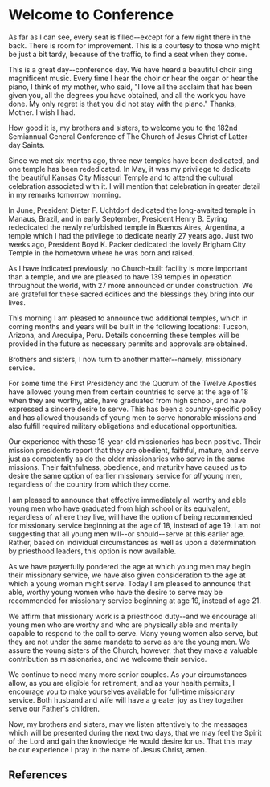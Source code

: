# Welcome to Conference

As far as I can see, every seat is filled--except for a few right there in the
back. There is room for improvement. This is a courtesy to those who might be
just a bit tardy, because of the traffic, to find a seat when they come.

This is a great day--conference day. We have heard a beautiful choir sing
magnificent music. Every time I hear the choir or hear the organ or hear the
piano, I think of my mother, who said, "I love all the acclaim that has been
given you, all the degrees you have obtained, and all the work you have done.
My only regret is that you did not stay with the piano." Thanks, Mother. I
wish I had.

How good it is, my brothers and sisters, to welcome you to the 182nd
Semiannual General Conference of The Church of Jesus Christ of Latter-day
Saints.

Since we met six months ago, three new temples have been dedicated, and one
temple has been rededicated. In May, it was my privilege to dedicate the
beautiful Kansas City Missouri Temple and to attend the cultural celebration
associated with it. I will mention that celebration in greater detail in my
remarks tomorrow morning.

In June, President Dieter F. Uchtdorf dedicated the long-awaited temple in
Manaus, Brazil, and in early September, President Henry B. Eyring rededicated
the newly refurbished temple in Buenos Aires, Argentina, a temple which I had
the privilege to dedicate nearly 27 years ago. Just two weeks ago, President
Boyd K. Packer dedicated the lovely Brigham City Temple in the hometown where
he was born and raised.

As I have indicated previously, no Church-built facility is more important
than a temple, and we are pleased to have 139 temples in operation throughout
the world, with 27 more announced or under construction. We are grateful for
these sacred edifices and the blessings they bring into our lives.

This morning I am pleased to announce two additional temples, which in coming
months and years will be built in the following locations: Tucson, Arizona,
and Arequipa, Peru. Details concerning these temples will be provided in the
future as necessary permits and approvals are obtained.

Brothers and sisters, I now turn to another matter--namely, missionary
service.

For some time the First Presidency and the Quorum of the Twelve Apostles have
allowed young men from certain countries to serve at the age of 18 when they
are worthy, able, have graduated from high school, and have expressed a
sincere desire to serve. This has been a country-specific policy and has
allowed thousands of young men to serve honorable missions and also fulfill
required military obligations and educational opportunities.

Our experience with these 18-year-old missionaries has been positive. Their
mission presidents report that they are obedient, faithful, mature, and serve
just as competently as do the older missionaries who serve in the same
missions. Their faithfulness, obedience, and maturity have caused us to desire
the same option of earlier missionary service for _all_ young men, regardless
of the country from which they come.

I am pleased to announce that effective immediately all worthy and able young
men who have graduated from high school or its equivalent, regardless of where
they live, will have the option of being recommended for missionary service
beginning at the age of 18, instead of age 19. I am not suggesting that all
young men will--or should--serve at this earlier age. Rather, based on
individual circumstances as well as upon a determination by priesthood
leaders, this option is now available.

As we have prayerfully pondered the age at which young men may begin their
missionary service, we have also given consideration to the age at which a
young woman might serve. Today I am pleased to announce that able, worthy
young women who have the desire to serve may be recommended for missionary
service beginning at age 19, instead of age 21.

We affirm that missionary work is a priesthood duty--and we encourage all
young men who are worthy and who are physically able and mentally capable to
respond to the call to serve. Many young women also serve, but they are not
under the same mandate to serve as are the young men. We assure the young
sisters of the Church, however, that they make a valuable contribution as
missionaries, and we welcome their service.

We continue to need many more senior couples. As your circumstances allow, as
you are eligible for retirement, and as your health permits, I encourage you
to make yourselves available for full-time missionary service. Both husband
and wife will have a greater joy as they together serve our Father's children.

Now, my brothers and sisters, may we listen attentively to the messages which
will be presented during the next two days, that we may feel the Spirit of the
Lord and gain the knowledge He would desire for us. That this may be our
experience I pray in the name of Jesus Christ, amen.

## References

